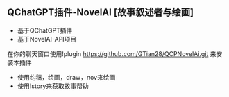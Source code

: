 ## QChatGPT插件-NovelAI [故事叙述者与绘画]
 - 基于QChatGPT插件
 - 基于NovelAI-API项目

在你的聊天窗口使用!plugin https://github.com/GTian28/QCPNovelAi.git 来安装本插件

- 使用约稿，绘画，draw，nov来绘画
- 使用!story来获取故事帮助
